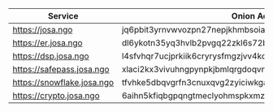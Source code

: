 |Service| Onion Address|
|-------|--------------|
|https://josa.ngo|jq6pbit3yrnvwvozpn27nepjkhmbsoiawoa363w77njgsntznhq4ulid.onion|
|https://er.josa.ngo|dl6ykotn35yq3hvlb2pvgq22zkl6s72bcfo6hx3bt2fzrdvnuydgbzqd.onion|
|https://dsp.josa.ngo|l4sfvhqr7ucjprkiik6cryrysfmgzjvv4koykokfargphihqmglx2xid.onion|
|https://safepass.josa.ngo|xlaci2kx3vivuhngpynpkjbmlqrgdoqvncyziekev2stndktr52nf4yd.onion|
|https://snowflake.josa.ngo|tfvhke5dbqvgrfn3cnuxqvg2zyiciwkgajz4rgze3vtvprk2z2a76ayd.onion|
|https://crypto.josa.ngo|6aihn5kfiqbgpqngtmeclyohmspkxmzowfccg76ksvnlfuilag66ewqd.onion|